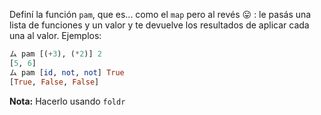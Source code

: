 Definí la función `pam`, que es... como el `map` pero al revés :stuck_out_tongue: : le pasás una lista de funciones y un valor y te devuelve los resultados de aplicar cada una al valor. Ejemplos:

```haskell
ム pam [(+3), (*2)] 2
[5, 6]
ム pam [id, not, not] True
[True, False, False]
```

**Nota:** Hacerlo usando `foldr`

